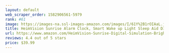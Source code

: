 ```yaml
---
layout: default 
﻿web_scraper_order: 1582906561-5979
rank: #61
image: https://images-na.ssl-images-amazon.com/images/I/61Y%2B1rOIAaL.jpg
title: HeimVision Sunrise Alarm Clock, Smart Wake up Light Sleep Aid Digital Alarm Clock with Sunset…
url: https://www.amazon.com/HeimVision-Sunrise-Digital-Simulation-Brightness/dp/B07MZ2WFLJ/ref=zg_mw_electronics_61?_encoding=UTF8&psc=1&refRID=ZHM6Y8WS5P854PNNCX7R
reviews: 4.4 out of 5 stars
price: $39.99 
---
```


